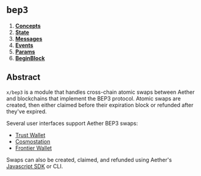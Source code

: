 <!--
order: 0
title: "BEP3 Overview"
parent:
  title: "bep3"
-->

# `bep3`

<!-- TOC -->
1. **[Concepts](01_concepts.md)**
2. **[State](02_state.md)**
3. **[Messages](03_messages.md)**
4. **[Events](04_events.md)**
5. **[Params](05_params.md)**
6. **[BeginBlock](06_begin_block.md)**

## Abstract

`x/bep3` is a module that handles cross-chain atomic swaps between Aether and blockchains that implement the BEP3 protocol. Atomic swaps are created, then either claimed before their expiration block or refunded after they've expired.

Several user interfaces support Aether BEP3 swaps:
- [Trust Wallet](https://trustwallet.com/)
- [Cosmostation](https://wallet.cosmostation.io/?network=aeth)
- [Frontier Wallet](https://frontierwallet.com/)

Swaps can also be created, claimed, and refunded using Aether's [Javascript SDK](https://github.com/Aether-Labs/javascript-sdk) or CLI.
